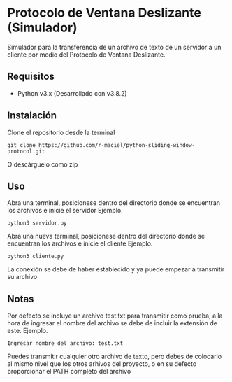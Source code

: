 # Protocolo de Ventana Deslizante (Simulador)
Simulador para la transferencia de un archivo de texto de un servidor a un cliente por medio del Protocolo de Ventana Deslizante.

## Requisitos
- Python v3.x (Desarrollado con v3.8.2)

## Instalación
Clone el repositorio desde la terminal
```
git clone https://github.com/r-maciel/python-sliding-window-protocol.git
```
O descárguelo como zip

## Uso
Abra una terminal, posicionese dentro del directorio donde se encuentran los archivos e inicie el servidor
Ejemplo.
```
python3 servidor.py
```

Abra una nueva terminal, posicionese dentro del directorio donde se encuentran los archivos e inicie el cliente
Ejemplo.
```
python3 cliente.py
```
La conexión se debe de haber establecido y ya puede empezar a transmitir su archivo

## Notas
Por defecto se incluye un archivo test.txt para transmitir como prueba, a la hora de ingresar el nombre del archivo se debe de incluir la extensión de este.
Ejemplo.
```
Ingresar nombre del archivo: test.txt
```
Puedes transmitir cualquier otro archivo de texto, pero debes de colocarlo al mismo nivel que los otros arhivos del proyecto, o en su defecto proporcionar el PATH completo del archivo